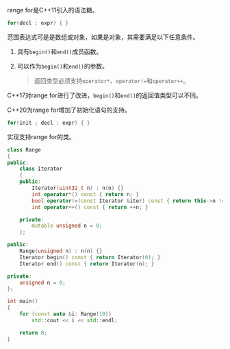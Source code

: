 range for是C++11引入的语法糖。

```cpp
for(decl : expr) { }
```

范围表达式可是是数组或对象，如果是对象，其需要满足以下任意条件。
1. 具有`begin()`和`end()`成员函数。

2. 可以作为`begin()`和`end()`的参数。

   > 返回类型必须支持`operator*`、`operator!=`和`operator++`。

C++17对range for进行了改进，`begin()`和`end()`的返回值类型可以不同。

C++20为range for增加了初始化语句的支持。

```cpp
for(init ; decl : expr) { }
```

实现支持range for的类。

```cpp
class Range
{
public:
    class Iterator
    {
    public:
        Iterator(uint32_t n) : n(n) {}
        int operator*() const { return n; }
        bool operator!=(const Iterator &iter) const { return this->n != iter.n; }
        int operator++() const { return ++n; }

    private:
        mutable unsigned n = 0;
    };

public:
    Range(unsigned n) : n(n) {}
    Iterator begin() const { return Iterator(0); }
    Iterator end() const { return Iterator(n); }

private:
    unsigned n = 0;
};

int main()
{
    for (const auto &i: Range(10))
        std::cout << i << std::endl;

    return 0;
}
```

